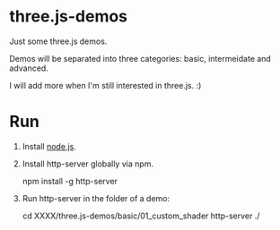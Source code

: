 # three.js-demos

Just some three.js demos.

Demos will be separated into three categories: basic, intermeidate and advanced.

I will add more when I'm still interested in three.js. :)

# Run

1. Install [node.js]().
2. Install http-server globally via npm.

    npm install -g http-server

3. Run http-server in the folder of a demo:

    cd XXXX/three.js-demos/basic/01_custom_shader
    http-server ./
